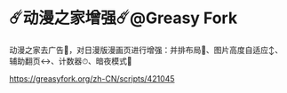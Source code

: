 # ☄️动漫之家增强☄️@Greasy Fork

动漫之家去广告🚫，对日漫版漫画页进行增强：并排布局📖、图片高度自适应↕️、辅助翻页↔️、计数器⏱、暗夜模式🌙

https://greasyfork.org/zh-CN/scripts/421045
